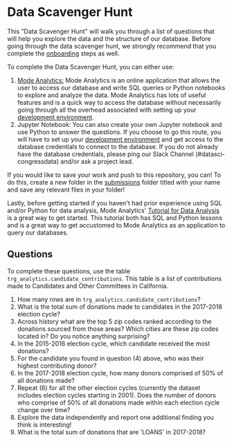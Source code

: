 # Data Scavenger Hunt
This "Data Scavenger Hunt" will walk you through a list of questions that will help you explore the data and the structure of our database. Before going through the data scavenger hunt, we strongly recommend that you complete the [onboarding](../onboarding) steps as well.

To complete the Data Scavenger Hunt, you can either use:

1. [Mode Analytics:](https://modeanalytics.com/home/code_for_san_francisco/search) Mode Analytics is an online application that allows the user to access our database and write SQL queries or Python notebooks to explore and analyze the data. Mode Analytics has lots of useful features and is a quick way to access the database without necessarily going through all the overhead associated with setting up your [development environment](../onboarding/02_development_environment.md). 
2. Jupyter Notebook: You can also create your own Jupyter notebook and use Python to answer the questions. If you choose to go this route, you will have to set up your [development environment](../onboarding/02_development_environment.md) and get access to the database credentials to connect to the database. If you do not already have the database credentials, please ping our Slack Channel (#datasci-congressdata) and/or ask a project lead.

If you would like to save your work and push to this repository, you can! To do this, create a new folder in the [submissions](./submissions) folder titled with your name and save any relevant files in your folder!

Lastly, before getting started if you haven't had prior experience using SQL and/or Python for data analysis, Mode Analytics' [Tutorial for Data Analysis](https://community.modeanalytics.com/sql/tutorial/introduction-to-sql/) is a great way to get started. This tutorial both has SQL and Python lessons and is a great way to get accustomed to Mode Analytics as an application to query our databases.

## Questions
To complete these questions, use the table `trg_analytics.candidate_contributions`. This table is a list of contributions made to Candidates and Other Committees in California.

1. How many rows are in `trg_analytics.candidate_contributions`?
2. What is the total sum of donations made to candidates in the 2017-2018 election cycle?
3. Across history what are the top 5 zip codes ranked according to the donations sourced from those areas? Which cities are these zip codes located in? Do you notice anything surprising?
4. In the 2015-2016 election cycle, which candidate received the most donations?
5. For the candidate you found in question (4) above, who was their highest contributing donor?
6. In the 2017-2018 election cycle, how many donors comprised of 50% of all donations made?
7. Repeat (6) for all the other election cycles (currently the dataset includes election cycles starting in 2001). Does the number of donors who comprise of 50% of all donations made within each election cycle change over time?
8. Explore the data independently and report one additional finding you think is interesting!
9. What is the total sum of donations that are 'LOANS' in 2017-2018?
